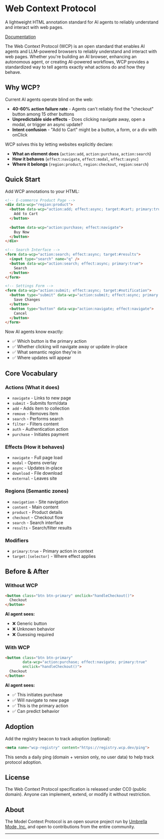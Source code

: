 # Web Context Protocol

A lightweight HTML annotation standard for AI agents to reliably understand and interact with web pages.

[Documentation](https://wcp.dev)

The Web Context Protocol (WCP) is an open standard that enables AI agents and LLM-powered browsers to reliably understand and interact with web pages. Whether you're building an AI browser, enhancing an autonomous agent, or creating AI-powered workflows, WCP provides a standardized way to tell agents exactly what actions do and how they behave.

## Why WCP?

Current AI agents operate blind on the web:
- **40-60% action failure rate** - Agents can't reliably find the "checkout" button among 15 other buttons
- **Unpredictable side effects** - Does clicking navigate away, open a modal, or trigger an async update?
- **Intent confusion** - "Add to Cart" might be a button, a form, or a div with onClick

WCP solves this by letting websites explicitly declare:
- **What an element does** (`action:add`, `action:purchase`, `action:search`)
- **How it behaves** (`effect:navigate`, `effect:modal`, `effect:async`)
- **Where it belongs** (`region:product`, `region:checkout`, `region:search`)

## Quick Start

Add WCP annotations to your HTML:

```html
<!-- E-commerce Product Page -->
<div data-wcp="region:product">
  <button data-wcp="action:add; effect:async; target:#cart; primary:true">
    Add to Cart
  </button>
  
  <button data-wcp="action:purchase; effect:navigate">
    Buy Now
  </button>
</div>

<!-- Search Interface -->
<form data-wcp="action:search; effect:async; target:#results">
  <input type="search" name="q" />
  <button data-wcp="action:search; effect:async; primary:true">
    Search
  </button>
</form>

<!-- Settings Form -->
<form data-wcp="action:submit; effect:async; target:#notification">
  <button type="submit" data-wcp="action:submit; effect:async; primary:true">
    Save Changes
  </button>
  <button type="button" data-wcp="action:navigate; effect:navigate">
    Cancel
  </button>
</form>
```

Now AI agents know exactly:
- ✅ Which button is the primary action
- ✅ Whether clicking will navigate away or update in-place
- ✅ What semantic region they're in
- ✅ Where updates will appear


## Core Vocabulary

### Actions (What it does)
- `navigate` - Links to new page
- `submit` - Submits form/data
- `add` - Adds item to collection
- `remove` - Removes item
- `search` - Performs search
- `filter` - Filters content
- `auth` - Authentication action
- `purchase` - Initiates payment

### Effects (How it behaves)
- `navigate` - Full page load
- `modal` - Opens overlay
- `async` - Updates in-place
- `download` - File download
- `external` - Leaves site

### Regions (Semantic zones)
- `navigation` - Site navigation
- `content` - Main content
- `product` - Product details
- `checkout` - Checkout flow
- `search` - Search interface
- `results` - Search/filter results

### Modifiers
- `primary:true` - Primary action in context
- `target:[selector]` - Where effect applies

## Before & After

### Without WCP
```html
<button class="btn btn-primary" onclick="handleCheckout()">
  Checkout
</button>
```
**AI agent sees:**
- ❌ Generic button
- ❌ Unknown behavior
- ❌ Guessing required

### With WCP
```html
<button class="btn btn-primary" 
        data-wcp="action:purchase; effect:navigate; primary:true"
        onclick="handleCheckout()">
  Checkout
</button>
```
**AI agent sees:**
- ✅ This initiates purchase
- ✅ Will navigate to new page
- ✅ This is the primary action
- ✅ Can predict behavior

## Adoption

Add the registry beacon to track adoption (optional):

```html
<meta name="wcp-registry" content="https://registry.wcp.dev/ping">
```

This sends a daily ping (domain + version only, no user data) to help track protocol adoption.

## License

The Web Context Protocol specification is released under CC0 (public domain). Anyone can implement, extend, or modify it without restriction.

## About

The Model Context Protocol is an open source project run by [Umbrella Mode, Inc.](https://umbrellamode.com) and open to contributions from the entire community.

---

